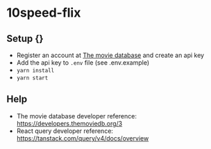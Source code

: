 # 10speed-flix

## Setup {}

- Register an account at [The movie database](https://www.themoviedb.org/) and create an api key
- Add the api key to `.env` file (see .env.example)
- `yarn install`
- `yarn start`

## Help

- The movie database developer reference: https://developers.themoviedb.org/3
- React query developer reference: https://tanstack.com/query/v4/docs/overview
